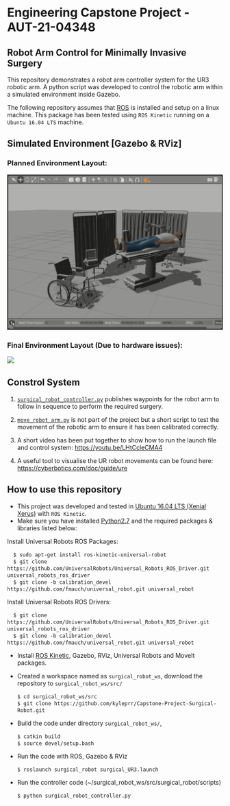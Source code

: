 # Engineering Capstone Project - AUT-21-04348
## Robot Arm Control for Minimally Invasive Surgery

This repository demonstrates a robot arm controller system for the UR3 robotic arm. A python script was developed to control the robotic arm within a simulated environment inside Gazebo.

The following repository assumes that [ROS](https://www.ros.org/) is installed and setup on a linux machine. This package has been tested using `ROS Kinetic` running on a `Ubuntu 16.04 LTS` machine.

## Simulated Environment [Gazebo & RViz]

### Planned Environment Layout:
<img src="https://github.com/kyleprr/Capstone-Project-Surgical-Robot/blob/main/media/planned-environment-layout.jpg" width="850">

### Final Environment Layout (Due to hardware issues):
<img src="https://github.com/kyleprr/Capstone-Project-Surgical-Robot/blob/main/media/Simulation-full.gif" width="850">


## Constrol System
1. [`surgical_robot_controller.py`](https://github.com/kyleprr/Capstone-Project-Surgical-Robot/blob/main/surgical_robot/scripts/surgical_robot_controller.py) publishes waypoints for the robot arm to follow in sequence to perform the required surgery.

2. [`move_robot_arm.py`](https://github.com/kyleprr/Capstone-Project-Surgical-Robot/blob/main/surgical_robot/scripts/move_robot_arm.py) is not part of the project but a short script to test the movement of the robotic arm to ensure it has been calibrated correctly.

3. A short video has been put together to show how to run the launch file and control system: https://youtu.be/LHtCcleCMA4

4. A useful tool to visualise the UR robot movements can be found here: https://cyberbotics.com/doc/guide/ure


## How to use this repository
- This project was developed and tested in [Ubuntu 16.04 LTS (Xenial Xerus)](https://releases.ubuntu.com/16.04/) with `ROS Kinetic`.
- Make sure you have installed [Python2.7](https://www.python.org/download/releases/2.7/) and the required packages & libraries listed below:

Install Universal Robots ROS Packages:
```
  $ sudo apt-get install ros-kinetic-universal-robot
  $ git clone https://github.com/UniversalRobots/Universal_Robots_ROS_Driver.git universal_robots_ros_driver
  $ git clone -b calibration_devel https://github.com/fmauch/universal_robot.git universal_robot
  ```

Install Universal Robots ROS Drivers:
```
  $ git clone https://github.com/UniversalRobots/Universal_Robots_ROS_Driver.git universal_robots_ros_driver
  $ git clone -b calibration_devel https://github.com/fmauch/universal_robot.git universal_robot
  ```

- Install [ROS Kinetic](http://wiki.ros.org/kinetic/Installation/Ubuntu), Gazebo, RViz, Universal Robots and MoveIt packages. 
- Created a workspace named as `surgical_robot_ws`, download the repository to `surgical_robot_ws/src/`
  ```
  $ cd surgical_robot_ws/src
  $ git clone https://github.com/kyleprr/Capstone-Project-Surgical-Robot.git
  ```
- Build the code under directory `surgical_robot_ws/`,
  ```
  $ catkin build
  $ source devel/setup.bash
  ```
- Run the code with ROS, Gazebo & RViz
  ```
  $ roslaunch surgical_robot surgical_UR3.launch
  ```
  
- Run the controller code (~/surgical_robot_ws/src/surgical_robot/scripts)
  ```
  $ python surgical_robot_controller.py
  ```
